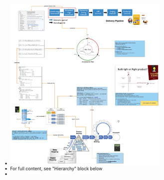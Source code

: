 - ![SeB & Acceptance Test.jpg](../assets/SeB_&_Acceptance_Test_1650361331009_0.jpg)
- For full content, see "Hierarchy" block below
-